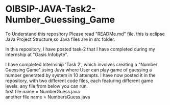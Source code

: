 # OIBSIP-JAVA-Task2-Number_Guessing_Game
To Understand this repository Please read "READMe.md" file.
this is eclipse Java Project Structure,so Java files are in src folder.<br>

In this repository, I have posted task-2 that I have completed during my internship at "Oasis Infobyte".  <br>

I have completed Internship 'Task 2', which involves creating a "Number Guessing Game".using Java where User can play game of guessing a number generated by system in 10 attempts. 
I have now posted it in the repository, with two different code files, each featuring different game levels. any file from below you can run. <br>
first file name = NumberGuess.java  <br>
another file name = NumbersGuess.java <br>
